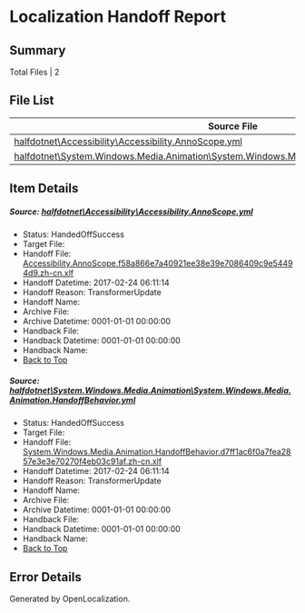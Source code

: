 # <a name='report-top'></a> Localization Handoff Report

## Summary
 Total Files | 2

## File List
 Source File | Status | Details 
 ----------- | ------ | ------- 
 [halfdotnet\Accessibility\Accessibility.AnnoScope.yml](https://github.com/OpenLocalizationTestOrg/ECMA2YamlTestRepo/blob/480df9f3e97e68ae47e1e76216320be8f459ee0a/halfdotnet/Accessibility/Accessibility.AnnoScope.yml) | HandedOffSuccess | [Details](#8c6107ddc9459795fe012b5e88fdf3e6401e9cda6)
 [halfdotnet\System.Windows.Media.Animation\System.Windows.Media.Animation.HandoffBehavior.yml](https://github.com/OpenLocalizationTestOrg/ECMA2YamlTestRepo/blob/c6b8a64b1e7c03bec94ba12a1f91e89574f0ab59/halfdotnet/System.Windows.Media.Animation/System.Windows.Media.Animation.HandoffBehavior.yml) | HandedOffSuccess | [Details](#6213bad51a7ea42e59645cb2a56eb995143e89765902)

## Item Details
##### <a name='8c6107ddc9459795fe012b5e88fdf3e6401e9cda6'></a> Source: [halfdotnet\Accessibility\Accessibility.AnnoScope.yml](https://github.com/OpenLocalizationTestOrg/ECMA2YamlTestRepo/blob/480df9f3e97e68ae47e1e76216320be8f459ee0a/halfdotnet/Accessibility/Accessibility.AnnoScope.yml)
* Status: HandedOffSuccess
* Target File: 
* Handoff File: [Accessibility.AnnoScope.f58a866e7a40921ee38e39e7086409c9e54494d9.zh-cn.xlf](https://github.com/OpenLocalizationTestOrg/ECMA2YamlTestRepo.handoff/blob/275a8131bfa5b500f655e9c7fa6278df7aecdd14/ol-handoff/OpenLocalizationTestOrg/ECMA2YamlTestRepo.zh-cn/master/intellisense/Accessibility.AnnoScope.f58a866e7a40921ee38e39e7086409c9e54494d9.zh-cn.xlf)
* Handoff Datetime: 2017-02-24 06:11:14
* Handoff Reason: TransformerUpdate
* Handoff Name: 
* Archive File: 
* Archive Datetime: 0001-01-01 00:00:00
* Handback File: 
* Handback Datetime: 0001-01-01 00:00:00
* Handback Name: 
* [Back to Top](#report-top)

##### <a name='6213bad51a7ea42e59645cb2a56eb995143e89765902'></a> Source: [halfdotnet\System.Windows.Media.Animation\System.Windows.Media.Animation.HandoffBehavior.yml](https://github.com/OpenLocalizationTestOrg/ECMA2YamlTestRepo/blob/c6b8a64b1e7c03bec94ba12a1f91e89574f0ab59/halfdotnet/System.Windows.Media.Animation/System.Windows.Media.Animation.HandoffBehavior.yml)
* Status: HandedOffSuccess
* Target File: 
* Handoff File: [System.Windows.Media.Animation.HandoffBehavior.d7ff1ac6f0a7fea2857e3e3e70270f4eb03c91af.zh-cn.xlf](https://github.com/OpenLocalizationTestOrg/ECMA2YamlTestRepo.handoff/blob/275a8131bfa5b500f655e9c7fa6278df7aecdd14/ol-handoff/OpenLocalizationTestOrg/ECMA2YamlTestRepo.zh-cn/master/intellisense/System.Windows.Media.Animation.HandoffBehavior.d7ff1ac6f0a7fea2857e3e3e70270f4eb03c91af.zh-cn.xlf)
* Handoff Datetime: 2017-02-24 06:11:14
* Handoff Reason: TransformerUpdate
* Handoff Name: 
* Archive File: 
* Archive Datetime: 0001-01-01 00:00:00
* Handback File: 
* Handback Datetime: 0001-01-01 00:00:00
* Handback Name: 
* [Back to Top](#report-top)


## Error Details

Generated by OpenLocalization.

